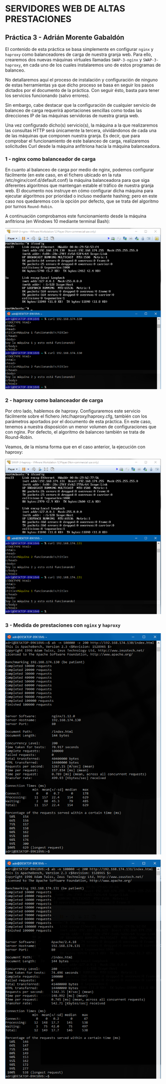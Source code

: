 # SERVIDORES WEB DE ALTAS PRESTACIONES
## Práctica 3 - Adrián Morente Gabaldón

El contenido de esta práctica se basa simplemente en configurar ```nginx``` y ```haproxy``` como balanceadores de carga de nuestra granja web. Para ello, crearemos dos nuevas máquinas virtuales llamadas ```SWAP-3-nginx``` y ```SWAP-3-haproxy```, en cada uno de los cuales instalaremos uno de estos programas de balanceo.

No detallaremos aquí el proceso de instalación y configuración de ninguno de estas herramientas ya que dicho proceso se basa en seguir los pasos dictados por el documento de la práctica. Con seguir ésto, basta para tener los servicios funcionando (salvo errores).

Sin embargo, cabe destacar que la configuración de cualquier servicio de balanceo de carga requerirá aportaciones sencillas como todas las direcciones IP de las máquinas servidoras de nuestra granja web.

Una vez configurado dicho(s) servicio(s), la máquina a la que realizaremos las consultas HTTP será únicamente la tercera, olvidándonos de cada una de las máquinas que componen nuestra granja. Es decir, que para comprobar el funcionamiento de este balanceo de carga, realizaremos solicitudes Curl desde la máquina anfitriona hacia la máquina balanceadora.

### 1 - **nginx** como balanceador de carga
En cuanto al balanceo de carga por medio de nginx, podemos configurar fácilmente (en este caso, en el fichero ubicado en la ruta /etc/nginx/conf.d/default.conf) la máquina balanceadora para que siga diferentes algoritmos que mantengan estable el tráfico de nuestra granja web. El documento nos instruye en cómo configurar dicha máquina para ejecutar algoritmos por prioridad o incluso mediante hashing; pero en este caso nos quedaremos con la opción por defecto, que se trata del algoritmo por turnos ```Round-Robin```.

A continuación comprobamos este funcionamiento desde la máquina anfitriona (en Windows 10 mediante terminal Bash):

![Nginx](https://github.com/adrianmorente/SWAP_UGR/blob/master/Practica3/images/demo-nginx.png)

### 2 - **haproxy** como balanceador de carga
Por otro lado, hablemos de haproxy. Configuraremos este servicio fácilmente sobre el fichero /etc/haproxy/haproxy.cfg, también con los parámetros aportados por el documento de esta práctica. En este caso, tenemos a nuestra disposición un menor volumen de configuraciones que con nginx. Por defecto, el algoritmo de balanceo también se trata de Round-Robin.

Veamos, de la misma forma que en el caso anterior, la ejecución con haproxy:

![Haproxy](https://github.com/adrianmorente/SWAP_UGR/blob/master/Practica3/images/demo-haproxy.png)

### 3 - Medida de prestaciones con ```nginx``` y ```haproxy```

![BenchmarkNginx](https://github.com/adrianmorente/SWAP_UGR/blob/master/Practica3/images/ab-nginx.png)

![BenchmarkHaproxy](https://github.com/adrianmorente/SWAP_UGR/blob/master/Practica3/images/ab-haproxy.png)
